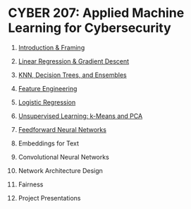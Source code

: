 # CYBER 207: Applied Machine Learning for Cybersecurity

1. [Introduction & Framing](https://github.com/SEUNGHO-Y00/MICS/blob/main/Cyber207/Introduction%26Framing.md)

2. [Linear Regression & Gradient Descent](https://github.com/SEUNGHO-Y00/MICS/blob/main/Cyber207/LinearRegression.md)

3. [KNN, Decision Trees, and Ensembles](https://github.com/SEUNGHO-Y00/MICS/blob/main/Cyber207/KNN.md)

4. [Feature Engineering](https://github.com/SEUNGHO-Y00/MICS/blob/main/Cyber207/FeatureEngineering.md)

5. [Logistic Regression](https://github.com/SEUNGHO-Y00/MICS/blob/main/Cyber207/LogisticRegression.md)

6. [Unsupervised Learning: k-Means and PCA](https://github.com/SEUNGHO-Y00/MICS/blob/main/Cyber207/UnsupervisedLearning.md)

7. [Feedforward Neural Networks](https://github.com/SEUNGHO-Y00/MICS/blob/main/Cyber207/NeuralNetworks.md)

8. Embeddings for Text

9. Convolutional Neural Networks

10. Network Architecture Design

11. Fairness

12. Project Presentations
